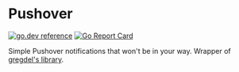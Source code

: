 # Pushover

[![go.dev reference](https://img.shields.io/badge/go.dev-reference-007d9c?logo=go&logoColor=white)](https://pkg.go.dev/github.com/hekmon/pushover?tab=doc) [![Go Report Card](https://goreportcard.com/badge/github.com/hekmon/pushover)](https://goreportcard.com/report/github.com/hekmon/pushover)

Simple Pushover notifications that won't be in your way. Wrapper of [gregdel's library](https://github.com/gregdel/pushover).
